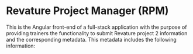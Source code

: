 # Revature Project Manager (RPM) 
This is the Angular front-end of a full-stack application with the purpose of providing trainers the functionality to submit Revature project 2 information and the corresponding metadata. This metadata includes the following information: 
